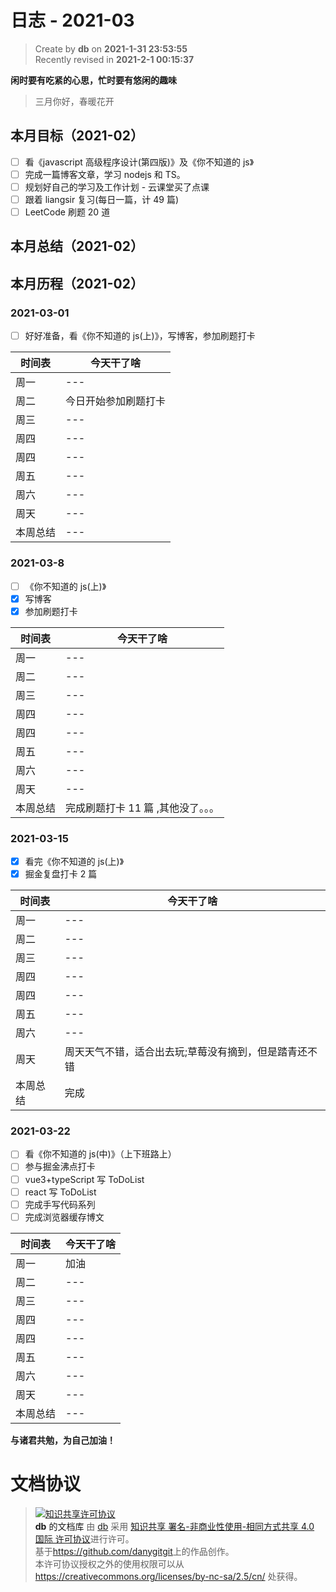 # 日志 - 2021-03

> Create by **db** on **2021-1-31 23:53:55**  
> Recently revised in **2021-2-1 00:15:37**

**闲时要有吃紧的心思，忙时要有悠闲的趣味**

> 三月你好，春暖花开

## 本月目标（2021-02）

- [ ] 看《javascript 高级程序设计(第四版)》及《你不知道的 js》
- [ ] 完成一篇博客文章，学习 nodejs 和 TS。
- [ ] 规划好自己的学习及工作计划 - 云课堂买了点课
- [ ] 跟着 liangsir 复习(每日一篇，计 49 篇)
- [ ] LeetCode 刷题 20 道

## 本月总结（2021-02）

## 本月历程（2021-02）

### 2021-03-01

- [ ] 好好准备，看《你不知道的 js(上)》，写博客，参加刷题打卡

| 时间表   | 今天干了啥           |
| -------- | -------------------- |
| 周一     | ---                  |
| 周二     | 今日开始参加刷题打卡 |
| 周三     | ---                  |
| 周四     | ---                  |
| 周四     | ---                  |
| 周五     | ---                  |
| 周六     | ---                  |
| 周天     | ---                  |
| 本周总结 | ---                  |

### 2021-03-8

- [ ] 《你不知道的 js(上)》
- [x] 写博客
- [x] 参加刷题打卡

| 时间表   | 今天干了啥                         |
| -------- | ---------------------------------- |
| 周一     | ---                                |
| 周二     | ---                                |
| 周三     | ---                                |
| 周四     | ---                                |
| 周四     | ---                                |
| 周五     | ---                                |
| 周六     | ---                                |
| 周天     | ---                                |
| 本周总结 | 完成刷题打卡 11 篇 ,其他没了。。。 |

### 2021-03-15

- [x] 看完《你不知道的 js(上)》
- [x] 掘金复盘打卡 2 篇

| 时间表   | 今天干了啥                                            |
| -------- | ----------------------------------------------------- |
| 周一     | ---                                                   |
| 周二     | ---                                                   |
| 周三     | ---                                                   |
| 周四     | ---                                                   |
| 周四     | ---                                                   |
| 周五     | ---                                                   |
| 周六     | ---                                                   |
| 周天     | 周天天气不错，适合出去玩;草莓没有摘到，但是踏青还不错 |
| 本周总结 | 完成                                                  |

### 2021-03-22

- [ ] 看《你不知道的 js(中)》（上下班路上）
- [ ] 参与掘金沸点打卡
- [ ] vue3+typeScript 写 ToDoList
- [ ] react 写 ToDoList
- [ ] 完成手写代码系列
- [ ] 完成浏览器缓存博文

| 时间表   | 今天干了啥 |
| -------- | ---------- |
| 周一     | 加油        |
| 周二     | ---        |
| 周三     | ---        |
| 周四     | ---        |
| 周四     | ---        |
| 周五     | ---        |
| 周六     | ---        |
| 周天     | ---        |
| 本周总结 | ---        |

**与诸君共勉，为自己加油！**

# 文档协议

> <a rel="license" href="http://creativecommons.org/licenses/by-nc-sa/4.0/"><img alt="知识共享许可协议" style="border-width:0" src="https://i.creativecommons.org/l/by-nc-sa/4.0/88x31.png" /></a><br /><a xmlns:dct="http://purl.org/dc/terms/" property="dct:title">**db** 的文档库</a> 由 <a xmlns:cc="http://creativecommons.org/ns#" href="db" property="cc:attributionName" rel="cc:attributionURL">db</a> 采用 <a rel="license" href="http://creativecommons.org/licenses/by-nc-sa/4.0/">知识共享 署名-非商业性使用-相同方式共享 4.0 国际 许可协议</a>进行许可。<br />基于<a xmlns:dct="http://purl.org/dc/terms/" href="https://github.com/danygitgit" rel="dct:source">https://github.com/danygitgit</a>上的作品创作。<br />本许可协议授权之外的使用权限可以从 <a xmlns:cc="http://creativecommons.org/ns#" href="https://creativecommons.org/licenses/by-nc-sa/2.5/cn/" rel="cc:morePermissions">https://creativecommons.org/licenses/by-nc-sa/2.5/cn/</a> 处获得。
